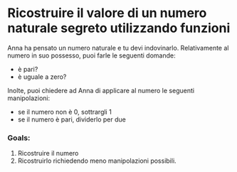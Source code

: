 # Ricostruire il valore di un numero naturale segreto utilizzando funzioni

Anna ha pensato un numero naturale e tu devi indovinarlo.
Relativamente al numero in suo possesso, puoi farle le seguenti domande:

+ è pari?
+ è uguale a zero?

Inolte, puoi chiedere ad Anna di applicare al numero le seguenti manipolazioni:

+ se il numero non è 0, sottrargli 1
+ se il numero è pari, dividerlo per due

### Goals:

 1. Ricostruire il numero
 2. Ricostruirlo richiedendo meno manipolazioni possibili.

